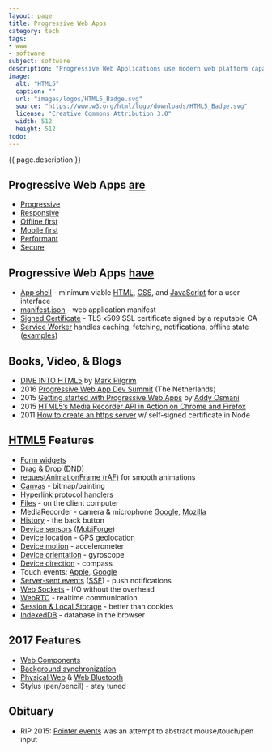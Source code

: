 ```yaml
---
layout: page
title: Progressive Web Apps
category: tech
tags:
- www
- software
subject: software
description: "Progressive Web Applications use modern web platform capabilities to deliver fast, smooth, responsive, secure, and engaging user experiences."
image:
  alt: "HTML5"
  caption: ""
  url: "images/logos/HTML5_Badge.svg"
  source: "https://www.w3.org/html/logo/downloads/HTML5_Badge.svg"
  license: "Creative Commons Attribution 3.0"
  width: 512
  height: 512
todo:
---
```


{{ page.description }}

Progressive Web Apps [are](https://developers.google.com/web/progressive-web-apps/ "Google’s PWA Portal")
-----
- [Progressive](http://alistapart.com/article/understandingprogressiveenhancement)
- [Responsive](https://developers.google.com/web/fundamentals/design-and-ui/responsive/)
- [Offline first](https://developers.google.com/web/fundamentals/getting-started/your-first-offline-web-app/)
- [Mobile first](http://www.html5rocks.com/en/mobile/responsivedesign/)
- [Performant](https://developers.google.com/web/tools/chrome-devtools/profile/evaluate-performance/rail "RAIL Performance Model")
- [Secure]({{site.baseurl}}tech/security.html)

Progressive Web Apps [have](https://developer.mozilla.org/en-US/Apps/Progressive "Mozilla’s PWA Portal")
-----
- [App shell](https://medium.com/google-developers/instant-loading-web-apps-with-an-application-shell-architecture-7c0c2f10c73) - minimum viable [HTML]({{site.baseurl}}tech/html.html), [CSS]({{site.baseurl}}tech/css.html), and [JavaScript]({{site.baseurl}}tech/js.html) for a user interface
- [manifest.json](https://developer.mozilla.org/en-US/docs/Web/Manifest) - web application manifest
- [Signed Certificate]({{site.baseurl}}tech/security.html) - TLS x509 SSL certificate signed by a reputable CA
- [Service Worker](https://serviceworke.rs/) handles caching, fetching, notifications, offline state ([examples](https://github.com/GoogleChrome/samples/tree/gh-pages/service-worker))

Books, Video, & Blogs
-----
- [DIVE INTO HTML5](http://diveintohtml5.info/) by [Mark Pilgrim](https://github.com/diveintomark)
- 2016 [Progressive Web App Dev Summit](https://www.youtube.com/playlist?list=PLNYkxOF6rcIAWWNR_Q6eLPhsyx6VvYjVb) (The Netherlands)
- 2015 [Getting started with Progressive Web Apps](https://addyosmani.com/blog/getting-started-with-progressive-web-apps/) by [Addy Osmani](https://twitter.com/addyosmani)
- 2015 [HTML5’s Media Recorder API in Action on Chrome and Firefox](https://addpipe.com/blog/mediarecorder-api/)
- 2011 [How to create an https server](https://github.com/nodejitsu/docs/blob/master/pages/articles/HTTP/servers/how-to-create-a-HTTPS-server/content.md) w/ self-signed certificate in Node

[HTML5]({{site.baseurl}}tech/html.html) Features
-----
- [Form widgets](https://developer.mozilla.org/en-US/docs/Web/Guide/HTML/Forms_in_HTML)
- [Drag & Drop (DND)](https://developer.mozilla.org/en-US/docs/Web/API/HTML_Drag_and_Drop_API)
- [requestAnimationFrame (rAF)](http://blog.teamtreehouse.com/efficient-animations-with-requestanimationframe) for smooth animations
- [Canvas](http://www.html5canvastutorials.com/) - bitmap/painting
- [Hyperlink protocol handlers](https://developer.mozilla.org/en-US/docs/Web-based_protocol_handlers)
- [Files](http://www.html5rocks.com/en/tutorials/file/filesystem/) - on the client computer
- MediaRecorder - camera & microphone [Google](https://developers.google.com/web/updates/2016/01/mediarecorder), [Mozilla](https://developer.mozilla.org/en-US/docs/Web/API/MediaRecorder_API)
- [History](https://css-tricks.com/using-the-html5-history-api/) - the back button
- [Device sensors](https://developers.google.com/web/fundamentals/native-hardware/ "Google") ([MobiForge](https://mobiforge.com/design-development/sense-and-sensor-bility-access-mobile-device-sensors-with-javascript))
- [Device location](https://developer.mozilla.org/en-US/docs/Web/API/Geolocation/Using_geolocation) - GPS geolocation
- [Device motion](https://developers.google.com/web/fundamentals/native-hardware/device-orientation/dev-motion) - accelerometer
- [Device orientation](https://developers.google.com/web/fundamentals/native-hardware/device-orientation/dev-orientation) - gyroscope
- [Device direction](https://developer.mozilla.org/en-US/Apps/Fundamentals/gather_and_modify_data/responding_to_device_orientation_changes) - compass
- Touch events: [Apple](https://developer.apple.com/library/ios/documentation/AppleApplications/Reference/SafariWebContent/HandlingEvents/HandlingEvents.html), [Google](http://www.html5rocks.com/en/mobile/touch/)
- [Server-sent events](https://www.igvita.com/2011/08/26/server-sent-event-notifications-with-html5/) ([SSE](http://html5doctor.com/server-sent-events/)) - push notifications
- [Web Sockets](http://www.html5rocks.com/en/tutorials/websockets/basics/) - I/O without the overhead
- [WebRTC](http://www.html5rocks.com/en/tutorials/webrtc/basics/) - realtime communication
- [Session & Local Storage](https://developer.mozilla.org/en-US/docs/Web/API/Storage/LocalStorage) - better than cookies
- [IndexedDB](https://developer.mozilla.org/en-US/docs/Web/API/IndexedDB_API/Using_IndexedDB) - database in the browser

2017 Features
-----
- [Web Components]({{site.baseurl}}tech/web-components.html)
- [Background synchronization](https://github.com/WICG/repo-manager/blob/master/explainer.md)
- [Physical Web](https://google.github.io/physical-web/) & [Web Bluetooth](https://webbluetoothcg.github.io/web-bluetooth/)
- Stylus (pen/pencil) - stay tuned

Obituary
-----
- RIP 2015: [Pointer events](https://mobiforge.com/design-development/html5-pointer-events-api-combining-touch-mouse-and-pen) was an attempt to abstract mouse/touch/pen input <!-- by [Mozilla](https://developer.mozilla.org/en-US/docs/Web/API/Pointer_events), [Microsoft](https://msdn.microsoft.com/en-us/ie/dn433244(v=vs.85).aspx) -->
